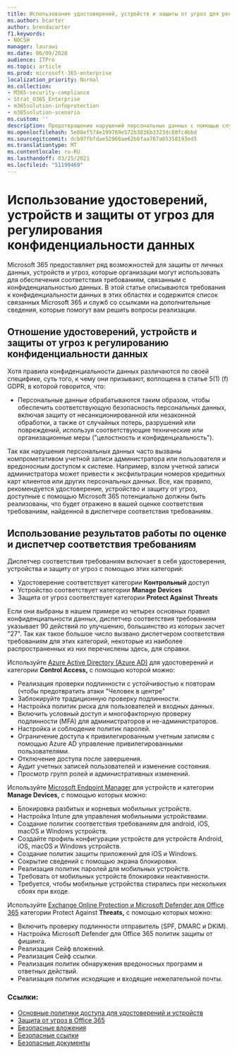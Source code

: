 ```yaml
---
title: Использование удостоверений, устройств и защиты от угроз для регулирования конфиденциальности данных
ms.author: bcarter
author: brendacarter
f1.keywords:
- NOCSH
manager: laurawi
ms.date: 06/09/2020
audience: ITPro
ms.topic: article
ms.prod: microsoft-365-enterprise
localization_priority: Normal
ms.collection:
- M365-security-compliance
- Strat_O365_Enterprise
- m365solution-infoprotection
- m365solution-scenario
ms.custom: ''
description: Предотвращение нарушений персональных данных с помощью служб идентификации, устройств и защиты от Microsoft 365.
ms.openlocfilehash: 5e08ef574e199769e572b3836b3323dc88fc4bbd
ms.sourcegitcommit: dcb97fbfdae52960ae62b6faa707a05358193ed5
ms.translationtype: MT
ms.contentlocale: ru-RU
ms.lasthandoff: 03/25/2021
ms.locfileid: "51199469"
---
```

# <a name="use-identity-device-and-threat-protection-for-data-privacy-regulation"></a>Использование удостоверений, устройств и защиты от угроз для регулирования конфиденциальности данных

Microsoft 365 предоставляет ряд возможностей для защиты от личных данных, устройств и угроз, которые организации могут использовать для обеспечения соответствия требованиям, связанным с конфиденциальностью данных. В этой статье описываются требования к конфиденциальности данных в этих областях и содержится список связанных Microsoft 365 и служб со ссылками на дополнительные сведения, которые помогут вам решить вопросы реализации.

## <a name="how-identity-device-and-threat-protection-relate-to-data-privacy-regulation"></a>Отношение удостоверений, устройств и защиты от угроз к регулированию конфиденциальности данных

Хотя правила конфиденциальности данных различаются по своей специфике, суть того, к чему они призывают, воплощена в статье 5(1) (f) GDPR, в которой говорится, что:

- Персональные данные обрабатываются таким образом, чтобы обеспечить соответствующую безопасность персональных данных, включая защиту от несанкционированной или незаконной обработки, а также от случайных потерь, разрушений или повреждений, используя соответствующие технические или организационные меры ("целостность и конфиденциальность").

Так как нарушения персональных данных часто вызваны компрометативом учетной записи администратора или пользователя и вредоносным доступом к системе. Например, взлом учетной записи администратора может привести к эксфильтрации номеров кредитных карт клиентов или других персональных данных. Все, как правило, рекомендуется удостоверение, устройство и защиту от угроз, доступные с помощью Microsoft 365 потенциально должны быть реализованы, что будет отражено в вашей оценке соответствия требованиям, найденной в диспетчере соответствия требованиям.

## <a name="using-the-results-of-your-assessment-work-and-compliance-manager"></a>Использование результатов работы по оценке и диспетчер соответствия требованиям

Диспетчер соответствия требованиям включает в себя удостоверения, устройства и защиту от угроз с помощью этих категорий:

- Удостоверение соответствует категории **Контрольный** доступ
- Устройство соответствует категории **Manage Devices**
- Защита от угроз соответствует категории **Protect Against Threats**
 
Если они выбраны в нашем примере из четырех основных правил конфиденциальности данных, диспетчер соответствия требованиям указывает 90 действий по улучшению, большинство из которых засчет "27". Так как такое большое число вызвано диспетчером соответствия требованиям для этих категорий, некоторые из наиболее распространенных из них перечислены здесь, для справки.

Используйте [Azure Active Directory (Azure AD)](https://azure.microsoft.com/services/active-directory/) для удостоверений и категории **Control Access,** с помощью которой можно:

- Реализация проверки подлинности с устойчивостью к повторам (чтобы предотвратить атаки "Человек в центре"
- Заблокируйте традиционную проверку подлинности.
- Настройка политик риска для пользователей и входных данных.
- Включить условный доступ и многофакторную проверку подлинности (MFA) для администраторов и не-администраторов.
- Настройка и соблюдение политик паролей.
- Ограничение доступа к привилегированным учетным записям с помощью Azure AD управление привилегированными пользователями.
- Отключение доступа после завершения.
- Аудит учетных записей пользователей и изменение состояния.
- Просмотр групп ролей и административных изменений.

Используйте [Microsoft Endpoint Manager](https://www.microsoft.com/microsoft-365/microsoft-endpoint-manager) для устройств и категории **Manage Devices,** с помощью которых можно:

- Блокировка разбитых и корневых мобильных устройств.
- Настройка Intune для управления мобильными устройствами.
- Создание политик соответствия требованиям для android, iOS, macOS и Windows устройств.
- Создайте профиль конфигурации устройств для устройств Android, iOS, macOS и Windows устройств.
- Создание политик защиты приложений для iOS и Windows.
- Сокрытие сведений с помощью экрана блокировки.
- Реализация политик паролей для мобильных устройств.
- Требовать от мобильных устройств блокировки неактивности.
- Требуется, чтобы мобильные устройства стирались при нескольких сбоях при входе.

Используйте [Exchange Online Protection и Microsoft Defender для Office 365](../security/office-365-security/defender-for-office-365.md) категории Protect Against **Threats,** с помощью которых можно:

- Включить проверку подлинности отправитель (SPF, DMARC и DKIM).
- Настройка Microsoft Defender для Office 365 политик защиты от фишинга.
- Реализация Сейф вложений.
- Реализация Сейф ссылки.
- Реализация политик обнаружения вредоносных программ и ответных действий.
- Реализация политик исходящие и входящие нежелательной почты.

### <a name="references"></a>Ссылки:

- [Основные политики доступа для удостоверений и устройств](../security/office-365-security/identity-access-policies.md)
- [Защита от угроз в Office 365](https://support.office.com/article/protect-against-threats-in-office-365-b10023f6-f30f-45d3-b3ad-b71aa4aa0d58)
- [Безопасные вложения](../security/office-365-security/safe-attachments.md)
- [Безопасные ссылки](../security/office-365-security/safe-links.md)
- [Безопасные документы](../security/office-365-security/safe-docs.md)
